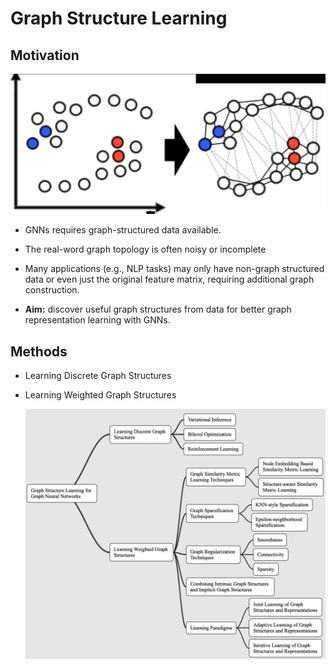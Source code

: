 # Graph Structure Learning

## Motivation

<img src="./assets/image-20221025205203448.png" alt="image-20221025205203448" style="zoom: 50%;" />

* GNNs requires graph-structured data available.
* The real-word graph topology is often noisy or incomplete

* Many applications (e.g., NLP tasks) may only have non-graph structured data or
  even just the original feature matrix, requiring additional graph construction.
* **Aim:** discover useful graph structures from data for better graph representation learning with GNNs.



## Methods

* Learning Discrete Graph Structures

* Learning Weighted Graph Structures

  ![image-20221025210303895](./assets/image-20221025210303895.png)